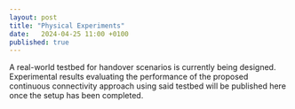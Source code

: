 ```yaml
---
layout: post
title: "Physical Experiments"
date:   2024-04-25 11:00 +0100
published: true
---
```


A real-world testbed for handover scenarios is currently being designed. Experimental results evaluating the performance of the proposed continuous connectivity approach using said testbed will be published here once the setup has been completed. 
<!--end_excerpt-->